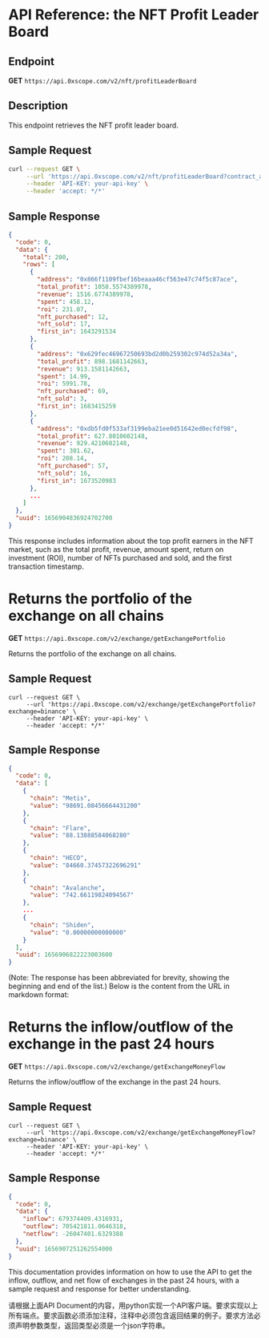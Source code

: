 # API Reference: the NFT Profit Leader Board

## Endpoint
**GET** `https://api.0xscope.com/v2/nft/profitLeaderBoard`

## Description
This endpoint retrieves the NFT profit leader board.

## Sample Request
```bash
curl --request GET \
     --url 'https://api.0xscope.com/v2/nft/profitLeaderBoard?contract_address=0xed5af388653567af2f388e6224dc7c4b3241c544&chain=ethereum&limit=10&page=1' \
     --header 'API-KEY: your-api-key' \
     --header 'accept: */*'
```

## Sample Response
```json
{
  "code": 0,
  "data": {
    "total": 200,
    "rows": [
      {
        "address": "0x866f1109fbef16beaaa46cf563e47c74f5c87ace",
        "total_profit": 1058.5574389978,
        "revenue": 1516.6774389978,
        "spent": 458.12,
        "roi": 231.07,
        "nft_purchased": 12,
        "nft_sold": 17,
        "first_in": 1643291534
      },
      {
        "address": "0x629fec46967250693bd2d0b259302c974d52a34a",
        "total_profit": 898.1681142663,
        "revenue": 913.1581142663,
        "spent": 14.99,
        "roi": 5991.78,
        "nft_purchased": 69,
        "nft_sold": 3,
        "first_in": 1683415259
      },
      {
        "address": "0xdb5fd0f533af3199eba21ee0d51642ed0ecfdf98",
        "total_profit": 627.8010602148,
        "revenue": 929.4210602148,
        "spent": 301.62,
        "roi": 208.14,
        "nft_purchased": 57,
        "nft_sold": 16,
        "first_in": 1673520983
      },
      ...
    ]
  },
  "uuid": 1656904836924702700
}
```

This response includes information about the top profit earners in the NFT market, such as the total profit, revenue, amount spent, return on investment (ROI), number of NFTs purchased and sold, and the first transaction timestamp.

# Returns the portfolio of the exchange on all chains

**GET** `https://api.0xscope.com/v2/exchange/getExchangePortfolio`

Returns the portfolio of the exchange on all chains.

## Sample Request

```curl
curl --request GET \
     --url 'https://api.0xscope.com/v2/exchange/getExchangePortfolio?exchange=binance' \
     --header 'API-KEY: your-api-key' \
     --header 'accept: */*'
```

## Sample Response

```json
{
  "code": 0,
  "data": [
    {
      "chain": "Metis",
      "value": "98691.08456664431200"
    },
    {
      "chain": "Flare",
      "value": "88.13888584068280"
    },
    {
      "chain": "HECO",
      "value": "84660.37457322696291"
    },
    {
      "chain": "Avalanche",
      "value": "742.66119824094567"
    },
    ...
    {
      "chain": "Shiden",
      "value": "0.00000000000000"
    }
  ],
  "uuid": 1656906822223003600
}
```

(Note: The response has been abbreviated for brevity, showing the beginning and end of the list.)
Below is the content from the URL in markdown format:

# Returns the inflow/outflow of the exchange in the past 24 hours

**GET** `https://api.0xscope.com/v2/exchange/getExchangeMoneyFlow`

Returns the inflow/outflow of the exchange in the past 24 hours.

## Sample Request

```curl
curl --request GET \
     --url 'https://api.0xscope.com/v2/exchange/getExchangeMoneyFlow?exchange=binance' \
     --header 'API-KEY: your-api-key' \
     --header 'accept: */*'
```

## Sample Response

```json
{
  "code": 0,
  "data": {
    "inflow": 679374409.4316931,
    "outflow": 705421811.0646318,
    "netflow": -26047401.6329388
  },
  "uuid": 1656907251262554000
}
```

This documentation provides information on how to use the API to get the inflow, outflow, and net flow of exchanges in the past 24 hours, with a sample request and response for better understanding.

请根据上面API Document的内容，用python实现一个API客户端。要求实现以上所有端点。要求函数必须添加注释，注释中必须包含返回结果的例子。要求方法必须声明参数类型，返回类型必须是一个json字符串。